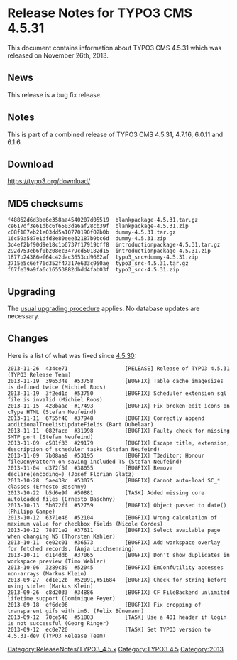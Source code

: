 Release Notes for TYPO3 CMS 4.5.31
==================================

This document contains information about TYPO3 CMS 4.5.31 which was
released on November 26th, 2013.

News
----

This release is a bug fix release.

Notes
-----

This is part of a combined release of TYPO3 CMS 4.5.31, 4.7.16, 6.0.11
and 6.1.6.

Download
--------

<https://typo3.org/download/>

MD5 checksums
-------------

    f48862d6d3be6e358aa4540207d05519  blankpackage-4.5.31.tar.gz
    ce617df3e61dbc6f6503da6af28cb39f  blankpackage-4.5.31.zip
    c08f187eb21e03dd5a10770190f02b0b  dummy-4.5.31.tar.gz
    16c59a587e1dfd8e80eee32187b9bc6d  dummy-4.5.31.zip
    3c4ef2bf90d9e18c1b6737f17919bff8  introductionpackage-4.5.31.tar.gz
    292d753eb6f0b208ec3479cd50182d15  introductionpackage-4.5.31.zip
    1877b24386ef64c42dac3653cd9662af  typo3_src+dummy-4.5.31.zip
    3715e5c6ef76d352f47317e633c950ae  typo3_src-4.5.31.tar.gz
    f67fe39a9fa6c16553882dbdd4fab03f  typo3_src-4.5.31.zip

Upgrading
---------

The [usual upgrading
procedure](https://docs.typo3.org/typo3cms/InstallationGuide/) applies.
No database updates are necessary.

Changes
-------

Here is a list of what was fixed since
[4.5.30](TYPO3_4.5.30 "wikilink"):

    2013-11-26  434ce71                  [RELEASE] Release of TYPO3 4.5.31 (TYPO3 Release Team)
    2013-11-19  396534e  #53758          [BUGFIX] Table cache_imagesizes is defined twice (Michiel Roos)
    2013-11-19  3f2ed1d  #53750          [BUGFIX] Scheduler extension sql file is invalid (Michiel Roos)
    2013-11-15  428baac  #17493          [BUGFIX] Fix broken edit icons on cType HTML (Stefan Neufeind)
    2013-11-11  6755f40  #37948          [BUGFIX] Correctly append additionalTreelistUpdateFields (Bart Dubelaar)
    2013-11-11  082facd  #31998          [BUGFIX] Faulty check for missing SMTP port (Stefan Neufeind)
    2013-11-09  c581f33  #29179          [BUGFIX] Escape title, extension, description of scheduler tasks (Stefan Neufeind)
    2013-11-09  7b08aa9  #53195          [BUGFIX] T3editor: Honour fileDenyPattern on saving included TS (Stefan Neufeind)
    2013-11-04  d372f5f  #38055          [BUGFIX] Remove declare(encoding=) (Josef Florian Glatz)
    2013-10-28  5ae438c  #53075          [BUGFIX] Cannot auto-load SC_* classes (Ernesto Baschny)
    2013-10-22  b5d6e9f  #50881          [TASK] Added missing core autoloaded files (Ernesto Baschny)
    2013-10-13  5b072ff  #52759          [BUGFIX] Object passed to date() (Philipp Gampe)
    2013-10-12  6371e46  #52104          [BUGFIX] Wrong calculation of maximum value for checkbox fields (Nicole Cordes)
    2013-10-12  78871e2  #37611          [BUGFIX] Select available page when changing WS (Thorsten Kahler)
    2013-10-11  ce02c01  #36573          [BUGFIX] Add workspace overlay for fetched records. (Anja Leichsenring)
    2013-10-11  d114ddb  #37065          [BUGFIX] Don't show duplicates in workspace preview (Timo Webler)
    2013-10-06  3289c39  #52045          [BUGFIX] EmConfUtility accesses non-arrays (Markus Klein)
    2013-09-27  cd1e12b  #52091,#51684   [BUGFIX] Check for string before using strlen (Markus Klein)
    2013-09-26  c8d2033  #34886          [BUGFIX] CF FileBackend unlimited lifetime support (Dominique Feyer)
    2013-09-18  ef6dc06                  [BUGFIX] Fix cropping of transparent gifs with im6. (Felix Bünemann)
    2013-09-12  70ce540  #51803          [TASK] Use a 401 header if login is not successful (Georg Ringer)
    2013-09-12  ec0e720                  [TASK] Set TYPO3 version to 4.5.31-dev (TYPO3 Release Team)

<Category:ReleaseNotes/TYPO3_4.5.x> [Category:TYPO3
4.5](Category:TYPO3_4.5 "wikilink") <Category:2013>
